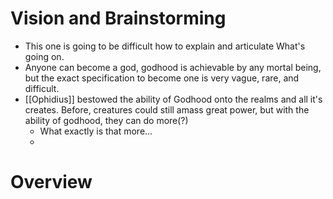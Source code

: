 # Vision and Brainstorming
- This one is going to be difficult how to explain and articulate What's going on.
- Anyone can become a god, godhood is achievable by any mortal being, but the exact specification to become one is very vague, rare, and difficult.
- [[Ophidius]] bestowed the ability of Godhood onto the realms and all it's creates. Before, creatures could still amass great power, but with the ability of godhood, they can do more(?)
	- What exactly is that more...
	- 

# Overview

